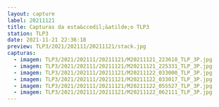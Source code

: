 ```yaml
---
layout: capture
label: 20211121
title: Capturas da esta&ccedil;&atilde;o TLP3
station: TLP3
date: 2021-11-21 22:36:18
preview: TLP3/2021/202111/20211121/stack.jpg
capturas:
  - imagem: TLP3/2021/202111/20211121/M20211121_223618_TLP_3P.jpg
  - imagem: TLP3/2021/202111/20211121/M20211121_225331_TLP_3P.jpg
  - imagem: TLP3/2021/202111/20211121/M20211122_033000_TLP_3P.jpg
  - imagem: TLP3/2021/202111/20211121/M20211122_033017_TLP_3P.jpg
  - imagem: TLP3/2021/202111/20211121/M20211122_055527_TLP_3P.jpg
  - imagem: TLP3/2021/202111/20211121/M20211122_062111_TLP_3P.jpg
---
```

